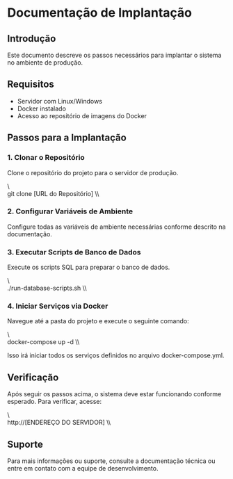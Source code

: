 # Documentação de Implantação

## Introdução

Este documento descreve os passos necessários para implantar o sistema no ambiente de produção.

## Requisitos

- Servidor com Linux/Windows
- Docker instalado
- Acesso ao repositório de imagens do Docker

## Passos para a Implantação

### 1. Clonar o Repositório

Clone o repositório do projeto para o servidor de produção.

\\\
git clone [URL do Repositório]
\\\

### 2. Configurar Variáveis de Ambiente

Configure todas as variáveis de ambiente necessárias conforme descrito na documentação.

### 3. Executar Scripts de Banco de Dados

Execute os scripts SQL para preparar o banco de dados.

\\\
./run-database-scripts.sh
\\\

### 4. Iniciar Serviços via Docker

Navegue até a pasta do projeto e execute o seguinte comando:

\\\
docker-compose up -d
\\\

Isso irá iniciar todos os serviços definidos no arquivo docker-compose.yml.

## Verificação

Após seguir os passos acima, o sistema deve estar funcionando conforme esperado. Para verificar, acesse:

\\\
http://[ENDEREÇO DO SERVIDOR]
\\\

## Suporte

Para mais informações ou suporte, consulte a documentação técnica ou entre em contato com a equipe de desenvolvimento.
